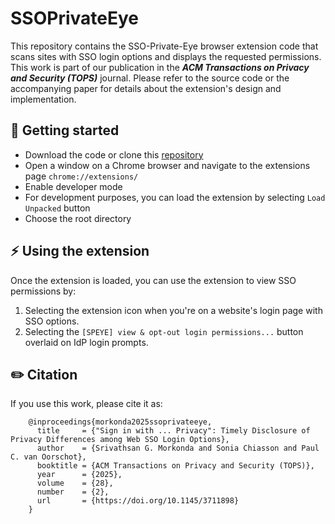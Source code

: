 # SSOPrivateEye

This repository contains the SSO-Private-Eye browser extension code that scans sites with SSO login options and displays the requested permissions. This work is part of our publication in the ***ACM Transactions on Privacy and Security (TOPS)*** journal. Please refer to the source code or the accompanying paper for details about the extension's design and implementation.

## :wrench: Getting started
- Download the code or clone this [repository](https://github.com/choruslab/SSOPrivateEye.git)
- Open a window on a Chrome browser and navigate to the extensions page `chrome://extensions/`
- Enable developer mode
- For development purposes, you can load the extension by selecting `Load Unpacked` button
- Choose the root directory

## :zap: Using the extension
Once the extension is loaded, you can use the extension to view SSO permissions by:
1. Selecting the extension icon when you're on a website's login page with SSO options.
2. Selecting the `[SPEYE] view & opt-out login permissions...` button overlaid on IdP login prompts.


## :pencil2: Citation
If you use this work, please cite it as:
```
    @inproceedings{morkonda2025ssoprivateeye,
      title     = {"Sign in with ... Privacy": Timely Disclosure of Privacy Differences among Web SSO Login Options},
      author    = {Srivathsan G. Morkonda and Sonia Chiasson and Paul C. van Oorschot},
      booktitle = {ACM Transactions on Privacy and Security (TOPS)},
      year      = {2025},
      volume    = {28},
      number    = {2},
      url       = {https://doi.org/10.1145/3711898}
    }
```  
